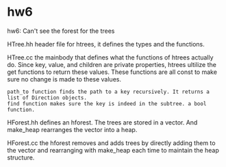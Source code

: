 # hw6
hw6: Can't see the forest for the trees

HTree.hh
	header file for htrees, it defines the types and the functions.

HTree.cc
	the mainbody that defines what the functions of htrees actually do. 
	Since key, value, and children are private properties, htrees ultilize the get functions to return these values.
	These functions are all const to make sure no change is made to these values.
	




	path_to function finds the path to a key recursively. It returns a list of Direction objects.
	find function makes sure the key is indeed in the subtree. a bool function.

HForest.hh
	defines an hforest. The trees are stored in a vector. And make_heap rearranges the vector into a heap.

HForest.cc
	the hforest removes and adds trees by directly adding them to the vector and rearranging with make_heap each time to maintain the heap structure.
